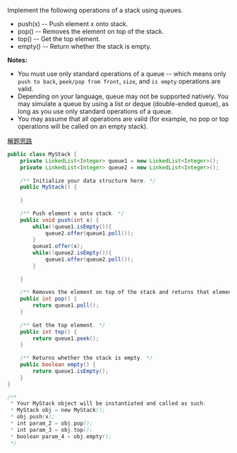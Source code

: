 Implement the following operations of a stack using queues.
* push(x) -- Push element x onto stack.
* pop() -- Removes the element on top of the stack.
* top() -- Get the top element.
* empty() -- Return whether the stack is empty.

**Notes:**
* You must use only standard operations of a queue -- which means only `push to back`, `peek/pop from front`, `size`, and `is empty` operations are valid.
* Depending on your language, queue may not be supported natively. You may simulate a queue by using a list or deque (double-ended queue), as long as you use only standard operations of a queue.
* You may assume that all operations are valid (for example, no pop or top operations will be called on an empty stack).

[解题思路](http://www.cnblogs.com/grandyang/p/4568796.html)
```java
public class MyStack {
    private LinkedList<Integer> queue1 = new LinkedList<Integer>();
    private LinkedList<Integer> queue2 = new LinkedList<Integer>();
    
    /** Initialize your data structure here. */
    public MyStack() {
        
    }
    
    /** Push element x onto stack. */
    public void push(int x) {
        while(!queue1.isEmpty()){
            queue2.offer(queue1.poll());
        }
        queue1.offer(x);
        while(!queue2.isEmpty()){
            queue1.offer(queue2.poll());
        }
        
    }
    
    /** Removes the element on top of the stack and returns that element. */
    public int pop() {
        return queue1.poll();
    }
    
    /** Get the top element. */
    public int top() {
        return queue1.peek();
    }
    
    /** Returns whether the stack is empty. */
    public boolean empty() {
        return queue1.isEmpty();
    }
}

/**
 * Your MyStack object will be instantiated and called as such:
 * MyStack obj = new MyStack();
 * obj.push(x);
 * int param_2 = obj.pop();
 * int param_3 = obj.top();
 * boolean param_4 = obj.empty();
 */
 ```
